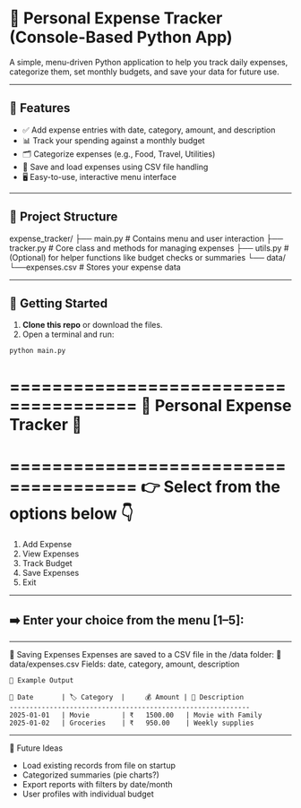 # 💸 Personal Expense Tracker (Console-Based Python App)

A simple, menu-driven Python application to help you track daily expenses, categorize them, set monthly budgets, and save your data for future use.

---

## 🚀 Features

- ✅ Add expense entries with date, category, amount, and description
- 📊 Track your spending against a monthly budget
- 🗂️ Categorize expenses (e.g., Food, Travel, Utilities)
- 💾 Save and load expenses using CSV file handling
- 🖥️ Easy-to-use, interactive menu interface

---

## 📂 Project Structure
expense_tracker/
├── main.py         # Contains menu and user interaction
├── tracker.py      # Core class and methods for managing expenses
├── utils.py        # (Optional) for helper functions like budget checks or summaries
└── data/
    └──expenses.csv    # Stores your expense data



---

## 🔧 Getting Started

1. **Clone this repo** or download the files.
2. Open a terminal and run:

```bash
python main.py
```

======================================
      💸 Personal Expense Tracker 💸
======================================

======================================
   👉 Select from the options below 👇
======================================
1.   Add Expense
2.   View Expenses
3.   Track Budget
4.   Save Expenses
5.   Exit
----------------------------------------
➡️ Enter your choice from the menu [1–5]: 
----------------------------------------


---
💾 Saving Expenses
Expenses are saved to a CSV file in the /data folder:
    📁 data/expenses.csv
Fields: date, category, amount, description


```
📄 Example Output

📅 Date       | 🏷️ Category  |     💰 Amount | 📝 Description
------------------------------------------------------------
2025-01-01   | Movie        | ₹   1500.00   | Movie with Family
2025-01-02   | Groceries    | ₹   950.00    | Weekly supplies
```

---
🧠 Future Ideas
- Load existing records from file on startup
- Categorized summaries (pie charts?)
- Export reports with filters by date/month
- User profiles with individual budget

